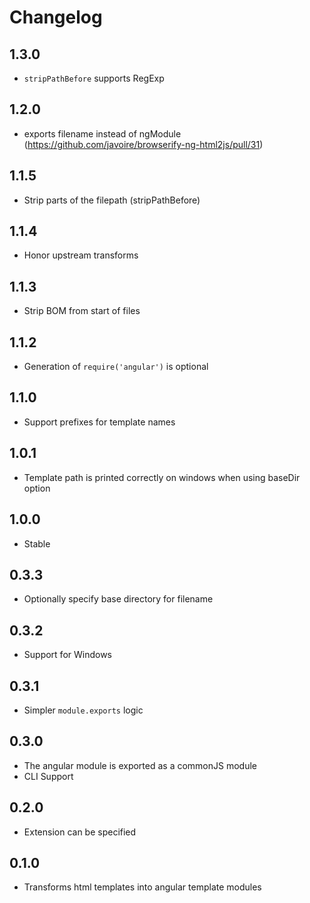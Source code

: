 # Changelog

## 1.3.0

* `stripPathBefore` supports RegExp

## 1.2.0

* exports filename instead of ngModule (https://github.com/javoire/browserify-ng-html2js/pull/31)

## 1.1.5

* Strip parts of the filepath (stripPathBefore)

## 1.1.4

* Honor upstream transforms

## 1.1.3

* Strip BOM from start of files

## 1.1.2

* Generation of `require('angular')` is optional

## 1.1.0

* Support prefixes for template names

## 1.0.1

* Template path is printed correctly on windows when using baseDir option

## 1.0.0

* Stable

## 0.3.3

* Optionally specify base directory for filename

## 0.3.2

* Support for Windows

## 0.3.1

* Simpler `module.exports` logic

## 0.3.0

* The angular module is exported as a commonJS module
* CLI Support

## 0.2.0

* Extension can be specified

## 0.1.0

* Transforms html templates into angular template modules
